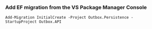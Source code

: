 ### Add EF migration from the VS Package Manager Console
`Add-Migration InitialCreate -Project Outbox.Persistence -StartupProject Outbox.API`